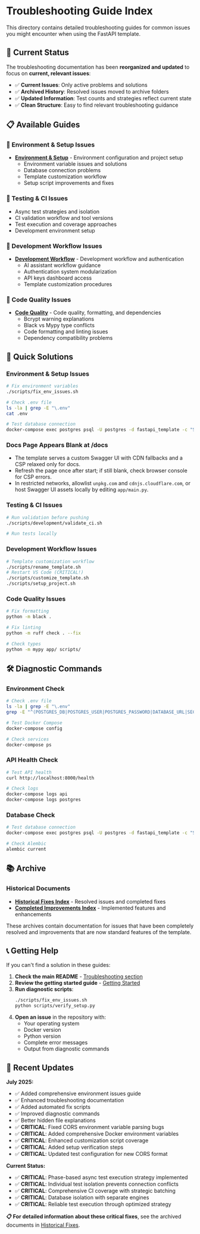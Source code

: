 # Troubleshooting Guide Index

This directory contains detailed troubleshooting guides for common issues you might encounter when using the FastAPI template.

## 🎯 Current Status

The troubleshooting documentation has been **reorganized and updated** to focus on **current, relevant issues**:

- ✅ **Current Issues**: Only active problems and solutions
- ✅ **Archived History**: Resolved issues moved to archive folders
- ✅ **Updated Information**: Test counts and strategies reflect current state
- ✅ **Clean Structure**: Easy to find relevant troubleshooting guidance

## 📋 Available Guides

### 🔧 Environment & Setup Issues
- **[Environment & Setup](./environment-setup/ENVIRONMENT_SETUP_README.md)** - Environment configuration and project setup
  - Environment variable issues and solutions
  - Database connection problems
  - Template customization workflow
  - Setup script improvements and fixes

### 🧪 Testing & CI Issues  

  - Async test strategies and isolation
  - CI validation workflow and tool versions
  - Test execution and coverage approaches
  - Development environment setup

### 🔄 Development Workflow Issues
- **[Development Workflow](./development-workflow/DEVELOPMENT_WORKFLOW_README.md)** - Development workflow and authentication
  - AI assistant workflow guidance
  - Authentication system modularization
  - API keys dashboard access
  - Template customization procedures

### 🎨 Code Quality Issues
- **[Code Quality](./code-quality/CODE_QUALITY_README.md)** - Code quality, formatting, and dependencies
  - Bcrypt warning explanations
  - Black vs Mypy type conflicts
  - Code formatting and linting issues
  - Dependency compatibility problems



## 🚀 Quick Solutions

### Environment & Setup Issues
```bash
# Fix environment variables
./scripts/fix_env_issues.sh

# Check .env file
ls -la | grep -E "\.env"
cat .env

# Test database connection
docker-compose exec postgres psql -U postgres -d fastapi_template -c "SELECT 1;"
```

### Docs Page Appears Blank at /docs
- The template serves a custom Swagger UI with CDN fallbacks and a CSP relaxed only for docs.
- Refresh the page once after start; if still blank, check browser console for CSP errors.
- In restricted networks, allowlist `unpkg.com` and `cdnjs.cloudflare.com`, or host Swagger UI assets locally by editing `app/main.py`.

### Testing & CI Issues
```bash
# Run validation before pushing
./scripts/development/validate_ci.sh

# Run tests locally

```

### Development Workflow Issues
```bash
# Template customization workflow
./scripts/rename_template.sh
# Restart VS Code (CRITICAL!)
./scripts/customize_template.sh
./scripts/setup_project.sh
```

### Code Quality Issues
```bash
# Fix formatting
python -m black .

# Fix linting
python -m ruff check . --fix

# Check types
python -m mypy app/ scripts/
```

## 🛠️ Diagnostic Commands

### Environment Check
```bash
# Check .env file
ls -la | grep -E "\.env"
grep -E "^(POSTGRES_DB|POSTGRES_USER|POSTGRES_PASSWORD|DATABASE_URL|SECRET_KEY)=" .env

# Test Docker Compose
docker-compose config

# Check services
docker-compose ps
```

### API Health Check
```bash
# Test API health
curl http://localhost:8000/health

# Check logs
docker-compose logs api
docker-compose logs postgres
```

### Database Check
```bash
# Test database connection
docker-compose exec postgres psql -U postgres -d fastapi_template -c "SELECT 1;"

# Check Alembic
alembic current
```

## 📚 Archive

### Historical Documents
- **[Historical Fixes Index](./archive/historical-fixes/historical-fixes-index.md)** - Resolved issues and completed fixes
- **[Completed Improvements Index](./archive/completed-improvements/completed-improvements-index.md)** - Implemented features and enhancements

These archives contain documentation for issues that have been completely resolved and improvements that are now standard features of the template.

## 📞 Getting Help

If you can't find a solution in these guides:

1. **Check the main README** - [Troubleshooting section](../../README.md#troubleshooting)
2. **Review the getting started guide** - [Getting Started](../tutorials/getting-started.md)
3. **Run diagnostic scripts**:
   ```bash
   ./scripts/fix_env_issues.sh
   python scripts/verify_setup.py
   ```
4. **Open an issue** in the repository with:
   - Your operating system
   - Docker version
   - Python version
   - Complete error messages
   - Output from diagnostic commands

## 🔄 Recent Updates

**July 2025:**
- ✅ Added comprehensive environment issues guide
- ✅ Enhanced troubleshooting documentation
- ✅ Added automated fix scripts
- ✅ Improved diagnostic commands
- ✅ Better hidden file explanations
- ✅ **CRITICAL**: Fixed CORS environment variable parsing bugs
- ✅ **CRITICAL**: Added comprehensive Docker environment variables
- ✅ **CRITICAL**: Enhanced customization script coverage
- ✅ **CRITICAL**: Added setup verification steps
- ✅ **CRITICAL**: Updated test configuration for new CORS format

**Current Status:**
- ✅ **CRITICAL**: Phase-based async test execution strategy implemented
- ✅ **CRITICAL**: Individual test isolation prevents connection conflicts
- ✅ **CRITICAL**: Comprehensive CI coverage with strategic batching
- ✅ **CRITICAL**: Database isolation with separate engines
- ✅ **CRITICAL**: Reliable test execution through optimized strategy

**📋 For detailed information about these critical fixes**, see the archived documents in [Historical Fixes](./archive/historical-fixes/historical-fixes-index.md). 